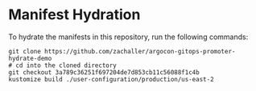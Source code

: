 # Manifest Hydration

To hydrate the manifests in this repository, run the following commands:

```shell
git clone https://github.com/zachaller/argocon-gitops-promoter-hydrate-demo
# cd into the cloned directory
git checkout 3a789c36251f697204de7d853cb11c56088f1c4b
kustomize build ./user-configuration/production/us-east-2
```
